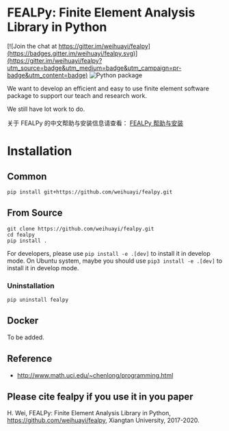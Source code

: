 # FEALPy: Finite Element Analysis Library in Python

[![Join the chat at https://gitter.im/weihuayi/fealpy](https://badges.gitter.im/weihuayi/fealpy.svg)](https://gitter.im/weihuayi/fealpy?utm_source=badge&utm_medium=badge&utm_campaign=pr-badge&utm_content=badge)
![Python package](https://github.com/zweien/fealpy/workflows/Python%20package/badge.svg)

We want to develop an efficient and easy to use finite element software
package to support our teach and research work. 

We still have lot work to do. 

关于 FEALPy 的中文帮助与安装信息请查看：
[FEALPy 帮助与安装](https://www.weihuayi.cn/fealpy/fealpy.html)

# Installation

## Common

`pip install git+https://github.com/weihuayi/fealpy.git`

## From Source

```
git clone https://github.com/weihuayi/fealpy.git
cd fealpy
pip install .
```

For developers, please use `pip install -e .[dev]` to install it in develop mode.
On Ubuntu system, maybe you should use `pip3 install -e .[dev]` to install it in
develop mode.

### Uninstallation

`pip uninstall fealpy`

## Docker

To be added.

## Reference

* http://www.math.uci.edu/~chenlong/programming.html


## Please cite fealpy if you use it in you paper

H. Wei, FEALPy: Finite Element Analysis Library in Python, https://github.com/weihuayi/fealpy, Xiangtan University, 2017-2020.
